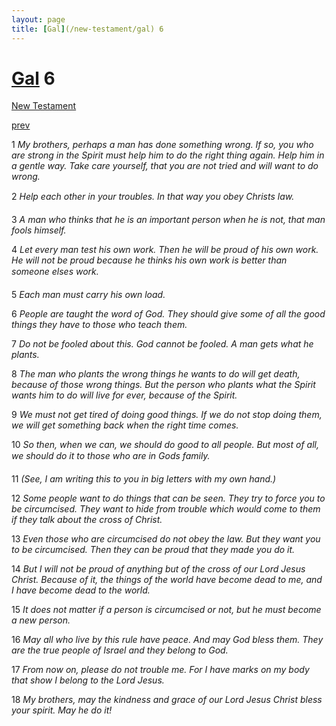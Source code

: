 ```yaml
---
layout: page
title: [Gal](/new-testament/gal) 6
---
```


# [Gal](/new-testament/gal) 6

[New Testament](/new-testament)


[prev](/new-testament/gal/gal-5.html)

1 _My brothers, perhaps a man has done something wrong. If so, you who are strong in the Spirit must help him to do the right thing again. Help him in a gentle way. Take care yourself, that you are not tried and will want to do wrong._

2 _Help each other in your troubles. In that way you obey Christs law._

3 _A man who thinks that he is an important person when he is not, that man fools himself._

4 _Let every man test his own work. Then he will be proud of his own work. He will not be proud because he thinks his own work is better than someone elses work._

5 _Each man must carry his own load._

6 _People are taught the word of God. They should give some of all the good things they have to those who teach them._

7 _Do not be fooled about this. God cannot be fooled. A man gets what he plants._

8 _The man who plants the wrong things he wants to do will get death, because of those wrong things. But the person who plants what the Spirit wants him to do will live for ever,  because of the Spirit._

9 _We must not get tired of doing good things. If we do not stop doing them, we will get something back when the right time comes._

10 _So then, when we can, we should do good to all people. But most of all, we should do it to those who are in Gods family._

11 _(See, I am writing this to you in big letters with my own hand.)_

12 _Some people want to do things that can be seen. They try to force you to be circumcised.  They want to hide from trouble which would come to them if they talk about the cross of Christ._

13 _Even those who are circumcised do not obey the law. But they want you to be circumcised. Then they can be proud that they made you do it._

14 _But I will not be proud of anything but of the cross of our Lord Jesus Christ. Because of it, the things of the world have become dead to me, and I have become dead to the world._

15 _It does not matter if a person is circumcised or not, but he must become a new person._

16 _May all who live by this rule have peace. And may God bless them. They are the true people of Israel and they belong to God._

17 _From now on, please do not trouble me. For I have marks on my body that show I belong to the Lord Jesus._

18 _My brothers, may the kindness and grace of our Lord Jesus Christ bless your spirit. May he do it!_

